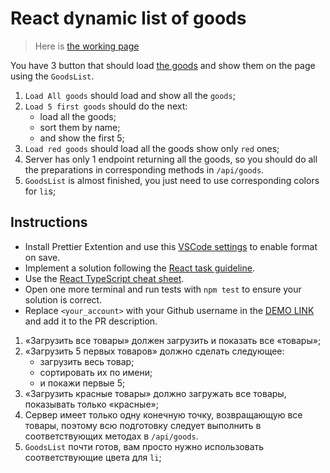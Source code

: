 # React dynamic list of goods

> Here is [the working page](https://mate-academy.github.io/react_dynamic-list-of-goods/)

You have 3 button that should load [the goods](https://mate-academy.github.io/react_dynamic-list-of-goods/goods.json) and show them on the page using the `GoodsList`.

1. `Load All goods` should load and show all the `goods`;
1. `Load 5 first goods` should do the next:
    - load all the goods;
    - sort them by name;
    - and show the first 5;
1. `Load red goods` should load all the goods show only `red` ones;
1. Server has only 1 endpoint returning all the goods, so you should do all the preparations in corresponding methods in `/api/goods`.
1. `GoodsList` is almost finished, you just need to use corresponding colors for `li`s;

## Instructions
- Install Prettier Extention and use this [VSCode settings](https://mate-academy.github.io/fe-program/tools/vscode/settings.json) to enable format on save.
- Implement a solution following the [React task guideline](https://github.com/mate-academy/react_task-guideline#react-tasks-guideline).
- Use the [React TypeScript cheat sheet](https://mate-academy.github.io/fe-program/js/extra/react-typescript).
- Open one more terminal and run tests with `npm test` to ensure your solution is correct.
- Replace `<your_account>` with your Github username in the [DEMO LINK](https://<your_account>.github.io/react_dynamic-list-of-goods/) and add it to the PR description.

1. «Загрузить все товары» должен загрузить и показать все «товары»;
1. «Загрузить 5 первых товаров» должно сделать следующее:
     - загрузить весь товар;
     - сортировать их по имени;
     - и покажи первые 5;
1. «Загрузить красные товары» должно загружать все товары, показывать только «красные»;
1. Сервер имеет только одну конечную точку, возвращающую все товары, поэтому всю подготовку следует выполнить в соответствующих методах в `/api/goods`.
1. `GoodsList` почти готов, вам просто нужно использовать соответствующие цвета для `li`;

